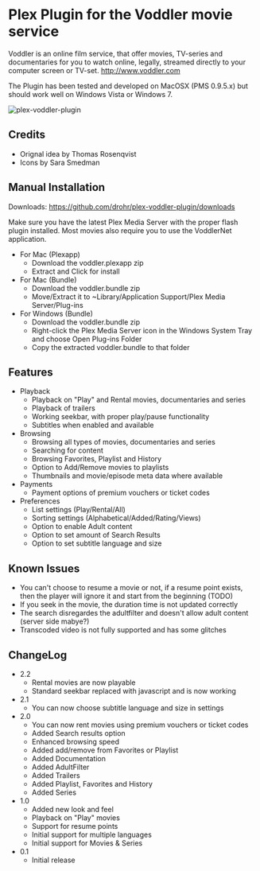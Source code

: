 # Plex Plugin for the Voddler movie service 

Voddler is an online film service, that offer movies, TV-series and documentaries for you to watch online, legally, streamed directly to your computer screen or TV-set. <http://www.voddler.com>

The Plugin has been tested and developed on MacOSX (PMS 0.9.5.x) but should work well on Windows Vista or Windows 7.

![plex-voddler-plugin](https://github.com/drohr/plex-voddler-plugin/raw/master/browse.jpg)

## Credits

* Orignal idea by Thomas Rosenqvist 
* Icons by Sara Smedman

## Manual Installation
Downloads: <https://github.com/drohr/plex-voddler-plugin/downloads>

Make sure you have the latest Plex Media Server with the proper flash plugin installed. Most movies also require you to use the VoddlerNet application.

* For Mac (Plexapp)
    * Download the voddler.plexapp zip
    * Extract and Click for install
* For Mac (Bundle)
    * Download the voddler.bundle zip 
    * Move/Extract it to ~Library/Application Support/Plex Media Server/Plug-ins
* For Windows (Bundle)
    * Download the voddler.bundle zip 
    * Right-click the Plex Media Server icon in the Windows System Tray and choose Open Plug-ins Folder
    * Copy the extracted voddler.bundle to that folder 

## Features

* Playback
    * Playback on "Play" and Rental movies, documentaries and series
    * Playback of trailers
    * Working seekbar, with proper play/pause functionality
    * Subtitles when enabled and available
* Browsing
    * Browsing all types of movies, documentaries and series
    * Searching for content
    * Browsing Favorites, Playlist and History
    * Option to Add/Remove movies to playlists
    * Thumbnails and movie/episode meta data where available
* Payments
    * Payment options of premium vouchers or ticket codes
* Preferences
    * List settings (Play/Rental/All) 
    * Sorting settings (Alphabetical/Added/Rating/Views) 
    * Option to enable Adult content 
    * Option to set amount of Search Results
    * Option to set subtitle language and size

## Known Issues

* You can't choose to resume a movie or not, if a resume point exists, then the player will ignore it and start from the beginning (TODO)
* If you seek in the movie, the duration time is not updated correctly
* The search disregardes the adultfilter and doesn't allow adult content (server side mabye?)
* Transcoded video is not fully supported and has some glitches

## ChangeLog

* 2.2
    * Rental movies are now playable
    * Standard seekbar replaced with javascript and is now working
* 2.1
    * You can now choose subtitle language and size in settings
* 2.0
    * You can now rent movies using premium vouchers or ticket codes
    * Added Search results option
    * Enhanced browsing speed
    * Added add/remove from Favorites or Playlist
    * Added Documentation
    * Added AdultFilter
    * Added Trailers
    * Added Playlist, Favorites and History
    * Added Series
* 1.0
    * Added new look and feel
    * Playback on "Play" movies
    * Support for resume points
    * Initial support for multiple languages
    * Initial support for Movies & Series
* 0.1
    * Initial release
